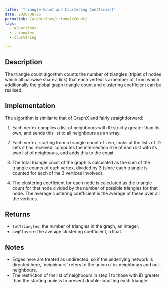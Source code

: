 ```yaml
---
title: 'Triangle Count and Clustering Coefficient'
date: 2020-08-26
permalink: /algorithms/triangleCount/
tags:
  - algorithms
  - triangles
  - clustering

---
```


## Description
The triangle count algorithm counts the number of triangles (triplet of nodes which all pairwise share a link) that each vertex is a member of, from which additionally the global graph triangle count and clustering coefficient can be realised.

## Implementation
The algorithm is similar to that of GraphX and fairly straightforward:

1. Each vertex compiles a list of neighbours with ID strictly greater than its own, and sends this list to all neighbours as an array.

2. Each vertex, starting from a triangle count of zero, looks at the lists of ID sets it has received, computes the intersection size of each list with its own list of neighbours, and adds this to the count.

3. The total triangle count of the graph is calculated as the sum of the triangle counts of each vertex, divided by 3 (since each triangle is counted for each of the 3 vertices involved).

4. The clustering coefficient for each node is calculated as the triangle count for that node divided by the number of possible triangles for that node. The average clustering coefficient is the average of these over all the vertices.

## Returns
* `totTriangles`: the number of triangles in the graph, an integer.
* `avgCluster`: the average clustering coefficient, a float.

## Notes
* Edges here are treated as undirected, so if the underlying network is directed here, 'neighbours' refers to the union of in-neighbours and out-neighbours.
* The restriction of the list of neighbours in step 1 to those with ID greater than the starting node is to prevent double-counting each triangle.
